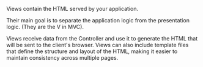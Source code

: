 Views contain the HTML served by your application.

Their main goal is to separate the application logic from the presentation logic. (They are the V in MVC).

Views receive data from the Controller and use it to generate the HTML that will be sent to the client's browser. Views
can also include template files that define the structure and layout of the HTML, making it easier to maintain
consistency across multiple pages.